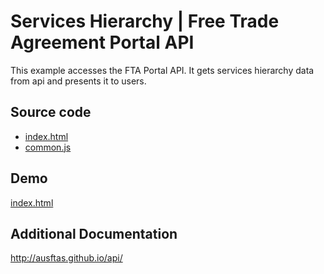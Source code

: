 # Services Hierarchy | Free Trade Agreement Portal API

This example accesses the FTA Portal API. It gets services hierarchy
data from api and presents it to users.

## Source code

* [index.html](https://github.com/AusFTAs/example-api-services-hierarchy/blob/gh-pages/index.html)
* [common.js](https://github.com/AusFTAs/example-api-common/blob/gh-pages/common.js)

## Demo

[index.html](http://ausftas.github.io/example-api-services-hierarchy/)

## Additional Documentation

http://ausftas.github.io/api/
